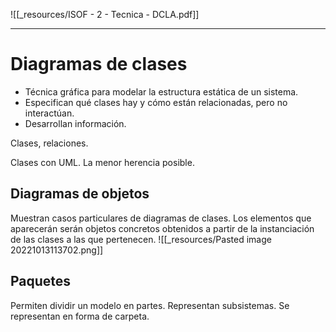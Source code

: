 ![[_resources/ISOF - 2 - Tecnica - DCLA.pdf]]

---

# Diagramas de clases
- Técnica gráfica para modelar la estructura estática de un sistema.
- Especifican qué clases hay y cómo están relacionadas, pero no interactúan.
- Desarrollan información.

Clases, relaciones.

Clases con UML. La menor herencia posible.

## Diagramas de objetos
Muestran casos particulares de diagramas de clases.
Los elementos que aparecerán serán objetos concretos obtenidos a partir de la instanciación de las clases a las que pertenecen.
![[_resources/Pasted image 20221013113702.png]]

## Paquetes
Permiten dividir un modelo en partes.
Representan subsistemas.
Se representan en forma de carpeta.

